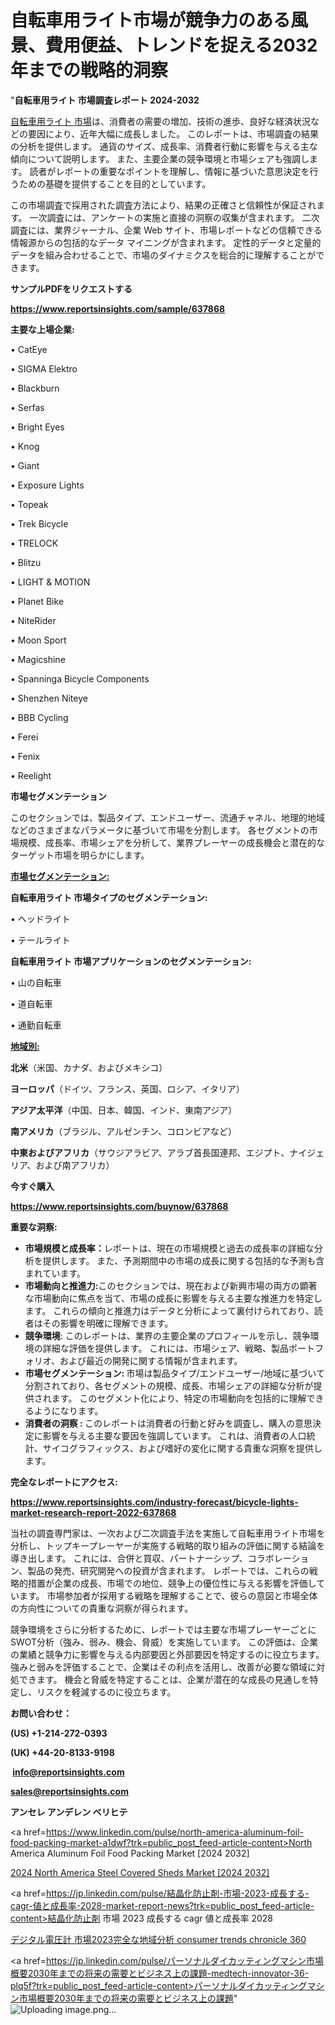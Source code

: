 # 自転車用ライト市場が競争力のある風景、費用便益、トレンドを捉える2032年までの戦略的洞察

"<strong>自転車用ライト 市場調査レポート 2024-2032</strong>

<a href=https://www.reportsinsights.com/sample/637868>自転車用ライト 市場</a>は、消費者の需要の増加、技術の進歩、良好な経済状況などの要因により、近年大幅に成長しました。 このレポートは、市場調査の結果の分析を提供します。 通貨のサイズ、成長率、消費者行動に影響を与える主な傾向について説明します。 また、主要企業の競争環境と市場シェアも強調します。 読者がレポートの重要なポイントを理解し、情報に基づいた意思決定を行うための基礎を提供することを目的としています。

この市場調査で採用された調査方法により、結果の正確さと信頼性が保証されます。 一次調査には、アンケートの実施と直接の洞察の収集が含まれます。 二次調査には、業界ジャーナル、企業 Web サイト、市場レポートなどの信頼できる情報源からの包括的なデータ マイニングが含まれます。 定性的データと定量的データを組み合わせることで、市場のダイナミクスを総合的に理解することができます。

<strong><b>サンプルPDFをリクエストする</b></strong>

<a href=https://www.reportsinsights.com/sample/637868><strong><u>https://www.reportsinsights.com/sample/637868</u></strong></a>

<strong>主要な上場企業:</strong>

• CatEye

• SIGMA Elektro

• Blackburn

• Serfas

• Bright Eyes

• Knog

• Giant

• Exposure Lights

• Topeak

• Trek Bicycle

• TRELOCK

• Blitzu

• LIGHT & MOTION

• Planet Bike

• NiteRider

• Moon Sport

• Magicshine

• Spanninga Bicycle Components

• Shenzhen Niteye

• BBB Cycling

• Ferei

• Fenix

• Reelight

<strong>市場セグメンテーション</strong>

このセクションでは、製品タイプ、エンドユーザー、流通チャネル、地理的地域などのさまざまなパラメータに基づいて市場を分割します。 各セグメントの市場規模、成長率、市場シェアを分析して、業界プレーヤーの成長機会と潜在的なターゲット市場を明らかにします。

<strong><u>市場セグメンテーション</u></strong><strong><u>:</u></strong>

<strong>自転車用ライト 市場タイプのセグメンテーション:</strong>

• ヘッドライト

• テールライト

<strong>自転車用ライト 市場アプリケーションのセグメンテーション:</strong>

• 山の自転車

• 道自転車

• 通勤自転車

<strong><u>地域別</u></strong><strong><u>:</u></strong>

<strong>北米</strong>（米国、カナダ、およびメキシコ）

<strong>ヨーロッパ</strong>（ドイツ、フランス、英国、ロシア、イタリア）

<strong>アジア太平洋</strong>（中国、日本、韓国、インド、東南アジア）

<strong>南アメリカ</strong>（ブラジル、アルゼンチン、コロンビアなど）

<strong>中東およびアフリカ</strong>（サウジアラビア、アラブ首長国連邦、エジプト、ナイジェリア、および南アフリカ）

<strong>今すぐ購入</strong>

<a href=https://www.reportsinsights.com/buynow/637868><strong><u>https://www.reportsinsights.com/buynow/637868</u></strong></a>

<strong>重要な洞察:</strong>
<ul>
  <li><strong>市場規模と成長率：</strong>レポートは、現在の市場規模と過去の成長率の詳細な分析を提供します。 また、予測期間中の市場の成長に関する包括的な予測も含まれています。</li>
  <li><strong>市場動向と推進力:</strong>このセクションでは、現在および新興市場の両方の顕著な市場動向に焦点を当て、市場の成長に影響を与える主要な推進力を特定します。 これらの傾向と推進力はデータと分析によって裏付けられており、読者はその影響を明確に理解できます。</li>
  <li><strong>競争環境</strong>: このレポートは、業界の主要企業のプロフィールを示し、競争環境の詳細な評価を提供します。 これには、市場シェア、戦略、製品ポートフォリオ、および最近の開発に関する情報が含まれます。</li>
  <li><strong>市場セグメンテーション: </strong>市場は製品タイプ/エンドユーザー/地域に基づいて分割されており、各セグメントの規模、成長、市場シェアの詳細な分析が提供されます。 このセグメント化により、特定の市場動向を包括的に理解できるようになります。</li>
  <li><strong>消費者の洞察 : </strong>このレポートは消費者の行動と好みを調査し、購入の意思決定に影響を与える主要な要因を強調しています。 これは、消費者の人口統計、サイコグラフィックス、および嗜好の変化に関する貴重な洞察を提供します。</li>
</ul>
<strong>完全なレポートにアクセス:</strong>

<a href=https://www.reportsinsights.com/industry-forecast/bicycle-lights-market-research-report-2022-637868><strong><u><b>https://www.reportsinsights.com/industry-forecast/bicycle-lights-market-research-report-2022-637868</b></u></strong></a>

当社の調査専門家は、一次および二次調査手法を実施して自転車用ライト市場を分析し、トップキープレーヤーが実施する戦略的取り組みの評価に関する結論を導き出します。 これには、合併と買収、パートナーシップ、コラボレーション、製品の発売、研究開発への投資が含まれます。 レポートでは、これらの戦略的措置が企業の成長、市場での地位、競争上の優位性に与える影響を評価しています。 市場参加者が採用する戦略を理解することで、彼らの意図と市場全体の方向性についての貴重な洞察が得られます。

競争環境をさらに分析するために、レポートでは主要な市場プレーヤーごとにSWOT分析（強み、弱み、機会、脅威）を実施しています。 この評価は、企業の業績と競争力に影響を与える内部要因と外部要因を特定するのに役立ちます。 強みと弱みを評価することで、企業はその利点を活用し、改善が必要な領域に対処できます。 機会と脅威を特定することは、企業が潜在的な成長の見通しを特定し、リスクを軽減するのに役立ちます。

<strong>お問い合わせ：</strong>

<strong>(US) +1-214-272-0393</strong>

<strong>(UK) +44-20-8133-9198</strong>

<strong> </strong><a href=info@reportsinsights.com><strong><u>info@reportsinsights.com</u></strong></a>

<a href=sales@reportsinsights.com><strong><u>sales@reportsinsights.com</u></strong></a>

<strong>アンセレ アンデレン ベリヒテ</strong>

<a href=https://www.linkedin.com/pulse/north-america-aluminum-foil-food-packing-market-a1dwf?trk=public_post_feed-article-content>North America Aluminum Foil Food Packing Market [2024 2032]</a>

<a href=https://www.linkedin.com/pulse/2024-north-america-steel-covered-sheds-market-7wzmf/>2024 North America Steel Covered Sheds Market [2024 2032]</a>

<a href=https://jp.linkedin.com/pulse/結晶化防止剤-市場-2023-成長する-cagr-値と成長率-2028-market-report-news?trk=public_post_feed-article-content>結晶化防止剤 市場 2023 成長する cagr 値と成長率 2028</a>

<a href=https://www.linkedin.com/pulse/デジタル電圧計-市場2023完全な地域分析-consumer-trends-chronicle-360/>デジタル電圧計 市場2023完全な地域分析 consumer trends chronicle 360</a>

<a href=https://jp.linkedin.com/pulse/パーソナルダイカッティングマシン市場概要2030年までの将来の需要とビジネス上の課題-medtech-innovator-36-plq5f?trk=public_post_feed-article-content>パーソナルダイカッティングマシン市場概要2030年までの将来の需要とビジネス上の課題</a>"
![Uploading image.png…]()

